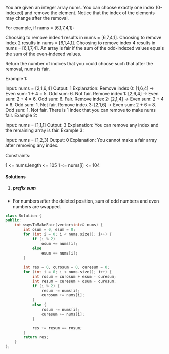 You are given an integer array nums. You can choose exactly one index (0-indexed) and remove the element. Notice that the index of the elements may change after the removal.

For example, if nums = [6,1,7,4,1]:

Choosing to remove index 1 results in nums = [6,7,4,1].
Choosing to remove index 2 results in nums = [6,1,4,1].
Choosing to remove index 4 results in nums = [6,1,7,4].
An array is fair if the sum of the odd-indexed values equals the sum of the even-indexed values.

Return the number of indices that you could choose such that after the removal, nums is fair.

 

Example 1:

Input: nums = [2,1,6,4]
Output: 1
Explanation:
Remove index 0: [1,6,4] -> Even sum: 1 + 4 = 5. Odd sum: 6. Not fair.
Remove index 1: [2,6,4] -> Even sum: 2 + 4 = 6. Odd sum: 6. Fair.
Remove index 2: [2,1,4] -> Even sum: 2 + 4 = 6. Odd sum: 1. Not fair.
Remove index 3: [2,1,6] -> Even sum: 2 + 6 = 8. Odd sum: 1. Not fair.
There is 1 index that you can remove to make nums fair.
Example 2:

Input: nums = [1,1,1]
Output: 3
Explanation: You can remove any index and the remaining array is fair.
Example 3:

Input: nums = [1,2,3]
Output: 0
Explanation: You cannot make a fair array after removing any index.
 

Constraints:

1 <= nums.length <= 105
1 <= nums[i] <= 104

#### Solutions

1. ##### prefix sum

- For numbers after the deleted position, sum of odd numbers and even numbers are swapped.

```c++
class Solution {
public:
    int waysToMakeFair(vector<int>& nums) {
        int osum = 0, esum = 0;
        for (int i = 0; i < nums.size(); i++) {
            if (i % 2)
                osum += nums[i];
            else
                esum += nums[i];
        }
        
        int res = 0, curosum = 0, curesum = 0;
        for (int i = 0; i < nums.size(); i++) {
            int rosum = curosum + esum - curesum;
            int resum = curesum + osum - curosum;
            if (i % 2) {
                resum -= nums[i];
                curosum += nums[i];
            }
            else {
                rosum -= nums[i];
                curesum += nums[i];
            }

            res += resum == rosum;
        }
        return res;
    }
};
```